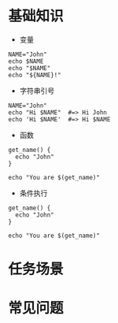# 基础知识
* 变量
```
NAME="John"
echo $NAME
echo "$NAME"
echo "${NAME}!"
```

* 字符串引号
```
NAME="John"
echo "Hi $NAME"  #=> Hi John
echo 'Hi $NAME'  #=> Hi $NAME
```

* 函数
```
get_name() {
  echo "John"
}

echo "You are $(get_name)"
```

* 条件执行
```
get_name() {
  echo "John"
}

echo "You are $(get_name)"
```



# 任务场景

# 常见问题